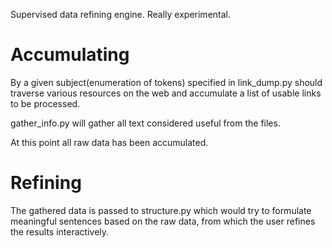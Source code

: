 Supervised data refining engine. Really experimental.

# Accumulating
By a given subject(enumeration of tokens) specified in link_dump.py should
traverse various resources on the web and accumulate a list of usable links to be processed.

gather_info.py will gather all text considered useful from the files.

At this point all raw data has been accumulated.

# Refining

The gathered data is passed to structure.py which would try to formulate meaningful sentences
based on the raw data, from which the user refines the results interactively. 

